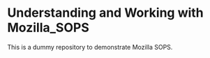 # Understanding and Working with Mozilla_SOPS

This is a dummy repository to demonstrate Mozilla SOPS.
